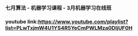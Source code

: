 ### 七月算法 - 机器学习课程 - 3月机器学习在线班
### youtube link:https://www.youtube.com/playlist?list=PLwTxjmW4U1YS4R5YeCmPWLMza0DIjUF0H
